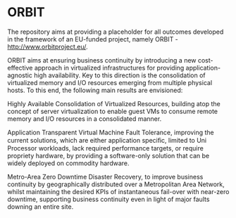 ORBIT
=====

The repository aims at providing a placeholder for all outcomes developed in the framework of an EU-funded project, namely ORBIT - http://www.orbitproject.eu/.

ORBIT aims at ensuring business continuity by introducing a new cost-effective approach in virtualized infrastructures for providing application-agnostic high availability. Key to this direction is the consolidation of virtualized memory and I/O resources emerging from multiple physical hosts. To this end, the following main results are envisioned: 

Highly Available Consolidation of Virtualized Resources, building atop the concept of server virtualization to enable guest VMs to consume remote memory and I/O resources in a consolidated manner. 

Application Transparent Virtual Machine Fault Tolerance, improving the current solutions, which are either application speciﬁc, limited to Uni Processor workloads, lack required performance targets, or require propriety hardware, by providing a software-only solution that can be widely deployed on commodity hardware.

Metro-Area Zero Downtime Disaster Recovery, to improve business continuity by geographically distributed over a Metropolitan Area Network, whilst maintaining the desired KPIs of instantaneous fail-over with near-zero downtime, supporting business continuity even in light of major faults downing an entire site.
